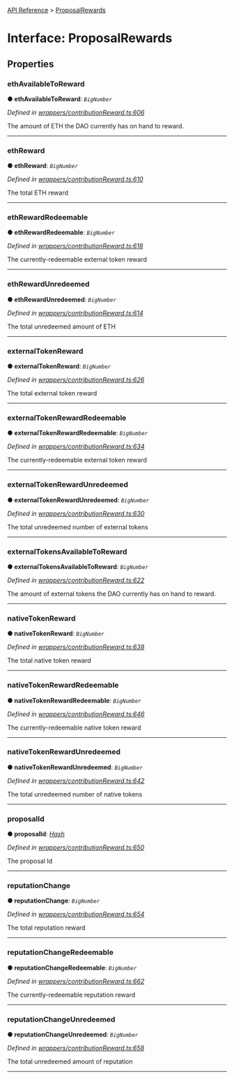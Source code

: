 [API Reference](../README.md) > [ProposalRewards](../interfaces/ProposalRewards.md)



# Interface: ProposalRewards


## Properties
<a id="ethAvailableToReward"></a>

###  ethAvailableToReward

**●  ethAvailableToReward**:  *`BigNumber`* 

*Defined in [wrappers/contributionReward.ts:606](https://github.com/daostack/arc.js/blob/f343aa24/lib/wrappers/contributionReward.ts#L606)*



The amount of ETH the DAO currently has on hand to reward.




___

<a id="ethReward"></a>

###  ethReward

**●  ethReward**:  *`BigNumber`* 

*Defined in [wrappers/contributionReward.ts:610](https://github.com/daostack/arc.js/blob/f343aa24/lib/wrappers/contributionReward.ts#L610)*



The total ETH reward




___

<a id="ethRewardRedeemable"></a>

###  ethRewardRedeemable

**●  ethRewardRedeemable**:  *`BigNumber`* 

*Defined in [wrappers/contributionReward.ts:618](https://github.com/daostack/arc.js/blob/f343aa24/lib/wrappers/contributionReward.ts#L618)*



The currently-redeemable external token reward




___

<a id="ethRewardUnredeemed"></a>

###  ethRewardUnredeemed

**●  ethRewardUnredeemed**:  *`BigNumber`* 

*Defined in [wrappers/contributionReward.ts:614](https://github.com/daostack/arc.js/blob/f343aa24/lib/wrappers/contributionReward.ts#L614)*



The total unredeemed amount of ETH




___

<a id="externalTokenReward"></a>

###  externalTokenReward

**●  externalTokenReward**:  *`BigNumber`* 

*Defined in [wrappers/contributionReward.ts:626](https://github.com/daostack/arc.js/blob/f343aa24/lib/wrappers/contributionReward.ts#L626)*



The total external token reward




___

<a id="externalTokenRewardRedeemable"></a>

###  externalTokenRewardRedeemable

**●  externalTokenRewardRedeemable**:  *`BigNumber`* 

*Defined in [wrappers/contributionReward.ts:634](https://github.com/daostack/arc.js/blob/f343aa24/lib/wrappers/contributionReward.ts#L634)*



The currently-redeemable external token reward




___

<a id="externalTokenRewardUnredeemed"></a>

###  externalTokenRewardUnredeemed

**●  externalTokenRewardUnredeemed**:  *`BigNumber`* 

*Defined in [wrappers/contributionReward.ts:630](https://github.com/daostack/arc.js/blob/f343aa24/lib/wrappers/contributionReward.ts#L630)*



The total unredeemed number of external tokens




___

<a id="externalTokensAvailableToReward"></a>

###  externalTokensAvailableToReward

**●  externalTokensAvailableToReward**:  *`BigNumber`* 

*Defined in [wrappers/contributionReward.ts:622](https://github.com/daostack/arc.js/blob/f343aa24/lib/wrappers/contributionReward.ts#L622)*



The amount of external tokens the DAO currently has on hand to reward.




___

<a id="nativeTokenReward"></a>

###  nativeTokenReward

**●  nativeTokenReward**:  *`BigNumber`* 

*Defined in [wrappers/contributionReward.ts:638](https://github.com/daostack/arc.js/blob/f343aa24/lib/wrappers/contributionReward.ts#L638)*



The total native token reward




___

<a id="nativeTokenRewardRedeemable"></a>

###  nativeTokenRewardRedeemable

**●  nativeTokenRewardRedeemable**:  *`BigNumber`* 

*Defined in [wrappers/contributionReward.ts:646](https://github.com/daostack/arc.js/blob/f343aa24/lib/wrappers/contributionReward.ts#L646)*



The currently-redeemable native token reward




___

<a id="nativeTokenRewardUnredeemed"></a>

###  nativeTokenRewardUnredeemed

**●  nativeTokenRewardUnredeemed**:  *`BigNumber`* 

*Defined in [wrappers/contributionReward.ts:642](https://github.com/daostack/arc.js/blob/f343aa24/lib/wrappers/contributionReward.ts#L642)*



The total unredeemed number of native tokens




___

<a id="proposalId"></a>

###  proposalId

**●  proposalId**:  *[Hash](../#Hash)* 

*Defined in [wrappers/contributionReward.ts:650](https://github.com/daostack/arc.js/blob/f343aa24/lib/wrappers/contributionReward.ts#L650)*



The proposal Id




___

<a id="reputationChange"></a>

###  reputationChange

**●  reputationChange**:  *`BigNumber`* 

*Defined in [wrappers/contributionReward.ts:654](https://github.com/daostack/arc.js/blob/f343aa24/lib/wrappers/contributionReward.ts#L654)*



The total reputation reward




___

<a id="reputationChangeRedeemable"></a>

###  reputationChangeRedeemable

**●  reputationChangeRedeemable**:  *`BigNumber`* 

*Defined in [wrappers/contributionReward.ts:662](https://github.com/daostack/arc.js/blob/f343aa24/lib/wrappers/contributionReward.ts#L662)*



The currently-redeemable reputation reward




___

<a id="reputationChangeUnredeemed"></a>

###  reputationChangeUnredeemed

**●  reputationChangeUnredeemed**:  *`BigNumber`* 

*Defined in [wrappers/contributionReward.ts:658](https://github.com/daostack/arc.js/blob/f343aa24/lib/wrappers/contributionReward.ts#L658)*



The total unredeemed amount of reputation




___



